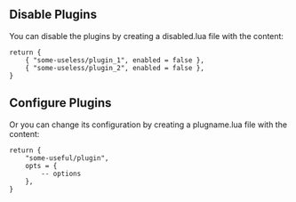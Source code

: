 ## Disable Plugins

You can disable the plugins by creating a disabled.lua file with the content:

```
return {
    { "some-useless/plugin_1", enabled = false },
    { "some-useless/plugin_2", enabled = false },
}
```

## Configure Plugins

Or you can change its configuration by creating a plugname.lua file with the content:

```
return {
    "some-useful/plugin",
    opts = {
        -- options
    },
}
```
